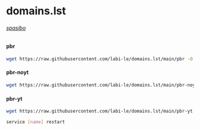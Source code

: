 # domains.lst

###### [spasibo](https://github.com/itdoginfo/domain-routing-openwrt)

#### pbr
```sh
wget https://raw.githubusercontent.com/labi-le/domains.lst/main/pbr -O /etc/init.d/pbr && chmod +x /etc/init.d/pbr
```

#### pbr-noyt
```sh
wget https://raw.githubusercontent.com/labi-le/domains.lst/main/pbr-noyt -O /etc/init.d/pbr-noyt && chmod +x /etc/init.d/pbr-noyt
```

#### pbr-yt
```sh
wget https://raw.githubusercontent.com/labi-le/domains.lst/main/pbr-yt -O /etc/init.d/pbr-yt && chmod +x /etc/init.d/pbr-yt
```

```sh
service [name] restart
```
